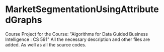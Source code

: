 # MarketSegmentationUsingAttributedGraphs
Course Project for the Course: "Algorithms for Data Guided Business Intelligence : CS 591"  All the necessary description and other files are added. As well as all the source codes.
